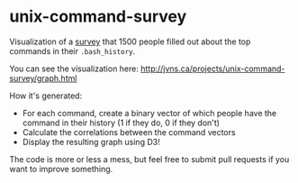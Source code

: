 unix-command-survey
===================

Visualization of a [survey](https://docs.google.com/forms/d/1XNMoSdfYFe_WkPfU--M88oL00PDLIOAo1HxjhZvZYJ4/viewform) that 1500 people filled out about the top commands in their `.bash_history`.

You can see the visualization here: http://jvns.ca/projects/unix-command-survey/graph.html

How it's generated:

- For each command, create a binary vector of which people have the command in their history (1 if they do, 0 if they don't)
- Calculate the correlations between the command vectors
- Display the resulting graph using D3!

The code is more or less a mess, but feel free to submit pull requests if you want to improve something. 
